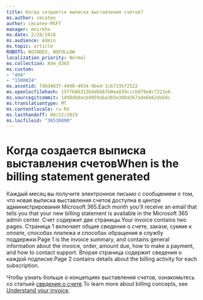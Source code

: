 ```yaml
---
title: Когда создается выписка выставления счетов?
ms.author: cmcatee
author: cmcatee-MSFT
manager: mnirkhe
ms.date: 2/28/2018
ms.audience: Admin
ms.topic: article
ROBOTS: NOINDEX, NOFOLLOW
localization_priority: Normal
ms.collection: Adm_O365
ms.custom:
- "494"
- "1500024"
ms.assetid: fdbd403f-49d0-4934-9bed-1c67335f2522
ms.openlocfilehash: 15ffb86313b4dbb6fb0ea839cccb079e8cf221eb
ms.sourcegitcommit: 1d98db8acb9959aba3b5e308a567ade6b62da56c
ms.translationtype: MT
ms.contentlocale: ru-RU
ms.lasthandoff: 08/22/2019
ms.locfileid: "36530890"
---
```

# <a name="when-is-the-billing-statement-generated"></a><span data-ttu-id="493ff-102">Когда создается выписка выставления счетов</span><span class="sxs-lookup"><span data-stu-id="493ff-102">When is the billing statement generated</span></span>

<span data-ttu-id="493ff-103">Каждый месяц вы получите электронное письмо с сообщением о том, что новая выписка выставления счетов доступна в центре администрирования Microsoft 365.</span><span class="sxs-lookup"><span data-stu-id="493ff-103">Each month you'll receive an email that tells you that your new billing statement is available in the Microsoft 365 admin center.</span></span> <span data-ttu-id="493ff-104">Счет содержит две страницы.</span><span class="sxs-lookup"><span data-stu-id="493ff-104">Your invoice contains two pages.</span></span> <span data-ttu-id="493ff-105">Страница 1 включает общие сведения о счете, заказе, сумме к оплате, способах платежа и способах обращения в службу поддержки.</span><span class="sxs-lookup"><span data-stu-id="493ff-105">Page 1 is the invoice summary, and contains general information about the invoice, order, amount due, how to make a payment, and how to contact support.</span></span> <span data-ttu-id="493ff-106">Вторая страница содержит сведения о каждой подписке.</span><span class="sxs-lookup"><span data-stu-id="493ff-106">Page 2 contains details about the billing activity for each subscription.</span></span>
  
<span data-ttu-id="493ff-107">Чтобы узнать больше о концепциях выставления счетов, ознакомьтесь со статьей [сведения о счете](https://docs.microsoft.com/office365/admin/subscriptions-and-billing/understand-your-invoice).</span><span class="sxs-lookup"><span data-stu-id="493ff-107">To learn more about billing concepts, see [Understand your invoice](https://docs.microsoft.com/office365/admin/subscriptions-and-billing/understand-your-invoice).</span></span>